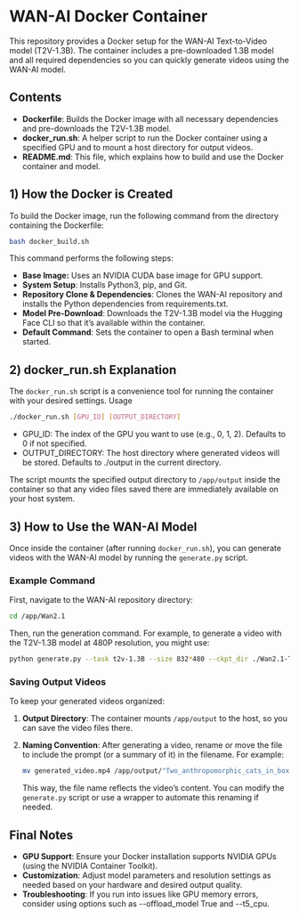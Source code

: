 # WAN-AI Docker Container

This repository provides a Docker setup for the WAN-AI Text-to-Video model (T2V-1.3B). The container includes a pre-downloaded 1.3B model and all required dependencies so you can quickly generate videos using the WAN-AI model.

## Contents

- **Dockerfile**: Builds the Docker image with all necessary dependencies and pre-downloads the T2V-1.3B model.
- **docker_run.sh**: A helper script to run the Docker container using a specified GPU and to mount a host directory for output videos.
- **README.md**: This file, which explains how to build and use the Docker container and model.

## 1) How the Docker is Created

To build the Docker image, run the following command from the directory containing the Dockerfile:

```bash
bash docker_build.sh
```

This command performs the following steps:

- **Base Image:** Uses an NVIDIA CUDA base image for GPU support.
- **System Setup**: Installs Python3, pip, and Git.
- **Repository Clone & Dependencies**: Clones the WAN-AI repository and installs the Python dependencies from requirements.txt.
- **Model Pre-Download**: Downloads the T2V-1.3B model via the Hugging Face CLI so that it’s available within the container.
- **Default Command**: Sets the container to open a Bash terminal when started.


## 2) docker_run.sh Explanation

The `docker_run.sh` script is a convenience tool for running the container with your desired settings.
Usage

```bash
./docker_run.sh [GPU_ID] [OUTPUT_DIRECTORY]
```
    
- GPU_ID: The index of the GPU you want to use (e.g., 0, 1, 2). Defaults to 0 if not specified.
- OUTPUT_DIRECTORY: The host directory where generated videos will be stored. Defaults to ./output in the current directory.

The script mounts the specified output directory to `/app/output` inside the container so that any video files saved there are immediately available on your host system.


## 3) How to Use the WAN-AI Model

Once inside the container (after running `docker_run.sh`), you can generate videos with the WAN-AI model by running the `generate.py` script.
### Example Command

First, navigate to the WAN-AI repository directory:

```bash
cd /app/Wan2.1
```

Then, run the generation command. For example, to generate a video with the T2V-1.3B model at 480P resolution, you might use:

```bash
python generate.py --task t2v-1.3B --size 832*480 --ckpt_dir ./Wan2.1-T2V-1.3B --sample_shift 8 --offload_model True --t5_cpu --sample_guide_scale 6 --prompt "Two anthropomorphic cats in boxing gear fight on a spotlighted stage."
```

### Saving Output Videos

To keep your generated videos organized:

1. **Output Directory**: The container mounts `/app/output` to the host, so you can save the video files there.

2. **Naming Convention**: After generating a video, rename or move the file to include the prompt (or a summary of it) in the filename. For example:

    ```bash
    mv generated_video.mp4 /app/output/"Two_anthropomorphic_cats_in_boxing_gear.mp4"
    ```

    This way, the file name reflects the video’s content. You can modify the `generate.py` script or use a wrapper to automate this renaming if needed.

## Final Notes

- **GPU Support**: Ensure your Docker installation supports NVIDIA GPUs (using the NVIDIA Container Toolkit).
- **Customization**: Adjust model parameters and resolution settings as needed based on your hardware and desired output quality.
- **Troubleshooting**: If you run into issues like GPU memory errors, consider using options such as --offload_model True and --t5_cpu.